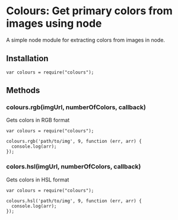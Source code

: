 # Colours: Get primary colors from images using node
A simple node module for extracting colors from images in node.

## Installation
``` var colours = require("colours"); ```

## Methods

### colours.rgb(imgUrl, numberOfColors, callback)
Gets colors in RGB format

``` 
var colours = require("colours");

colours.rgb('path/to/img', 9, function (err, arr) { 
  console.log(arr);
}); 
```

### colors.hsl(imgUrl, numberOfColors, callback)
Gets colors in HSL format

``` 
var colours = require("colours");
  
colours.hsl('path/to/img', 9, function (err, arr) { 
  console.log(arr);
}); 
```
